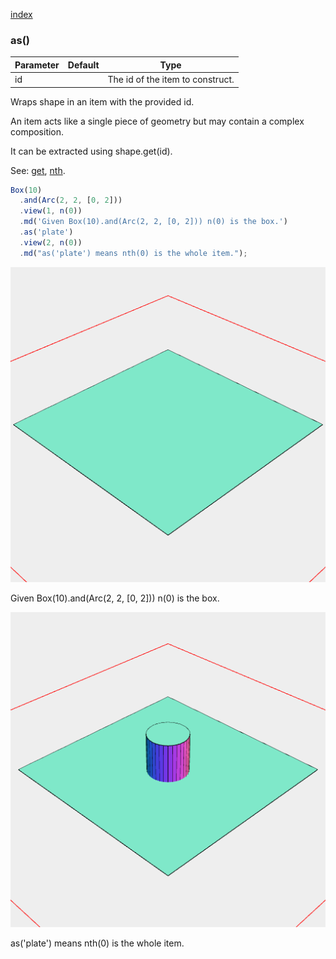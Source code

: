 [index](../../nb/api/index.md)
### as()
Parameter|Default|Type
---|---|---
id||The id of the item to construct.

Wraps shape in an item with the provided id.

An item acts like a single piece of geometry but may contain a complex composition.

It can be extracted using shape.get(id).

See: [get](../../nb/api/get.nb), [nth](#https://raw.githubusercontent.com/jsxcad/JSxCAD/master/nb/api/nth.md).

```JavaScript
Box(10)
  .and(Arc(2, 2, [0, 2]))
  .view(1, n(0))
  .md('Given Box(10).and(Arc(2, 2, [0, 2])) n(0) is the box.')
  .as('plate')
  .view(2, n(0))
  .md("as('plate') means nth(0) is the whole item.");
```

![Image](as.md.$2_1.png)

Given Box(10).and(Arc(2, 2, [0, 2])) n(0) is the box.

![Image](as.md.$2_2.png)

as('plate') means nth(0) is the whole item.
